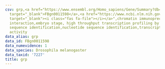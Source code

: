 ```yaml
---
csv: grp,<a href="https://www.ensembl.org/Homo_sapiens/Gene/Summary?db=core;g=FBgn0011598"
  target="_blank">FBgn0011598</a>,<a href="https://www.ncbi.nlm.nih.gov/pubmed/15998452"
  target="_blank"><i class="fas fa-file"></i></a>",chromatin immunoprecipitation assay,direct
  interaction,embryo stage, high throughput transcription profiling by microarray,nucleotide
  sequence identification,nucleotide sequence identification,transcriptional regulation,up-regulates
  activity
data_alias: grp
data_id: FBgn0011598
data_numevidence: 1
data_species: Drosophila melanogaster
data_taxid: '7227'
title: grp
---
```

